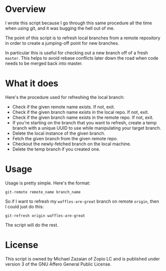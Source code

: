 # Overview
I wrote this script because I go through this same procedure all the time when
using git, and it was bugging the hell out of me.

The point of this script is to refresh local branches from a remote repository
in order to create a jumping-off point for new branches.

In particular this is useful for checking out a new branch off of a fresh
`master`. This helps to avoid rebase conflicts later down the road when code
needs to be merged back into master.

# What it does
Here's the procedure used for refreshing the local branch:
* Check if the given remote name exists. If not, exit.
* Check if the given branch name exists in the local repo. If not, exit.
* Check if the given branch name exists in the remote repo. If not, exit.
* If you're starting on the branch that you want to refresh, create a temp
  branch with a unique UUID to use while manipulating your target branch.
* Delete the local instance of the given branch.
* Fetch the given branch from the given remote repo.
* Checkout the newly-fetched branch on the local machine.
* Delete the temp branch if you created one.

# Usage
Usage is pretty simple. Here's the format:

`git-remote remote_name branch_name`

So if I want to refresh my `waffles-are-great` branch on remote `origin`, then
I could just do this:

`git-refresh origin waffles-are-great`

The script will do the rest.

# License
This script is owned by Michael Zazaian of Zopio LC and is published under
version 3 of the GNU Affero General Public License.
